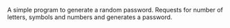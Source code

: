 A simple program to generate a random password. 
Requests for number of letters, symbols and numbers and generates a password. 